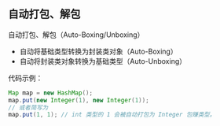 ## 自动打包、解包

自动打包、解包（Auto-Boxing/Unboxing）

- 自动将基础类型转换为封装类对象（Auto-Boxing）
- 自动将封装类对象转换为基础类型（Auto-Unboxing）



代码示例：

```java
Map map = new HashMap();
map.put(new Integer(1), new Integer(1));
// 或者简写为
map.put(1, 1); // int 类型的 1 会被自动打包为 Integer 包赚类型。
```



